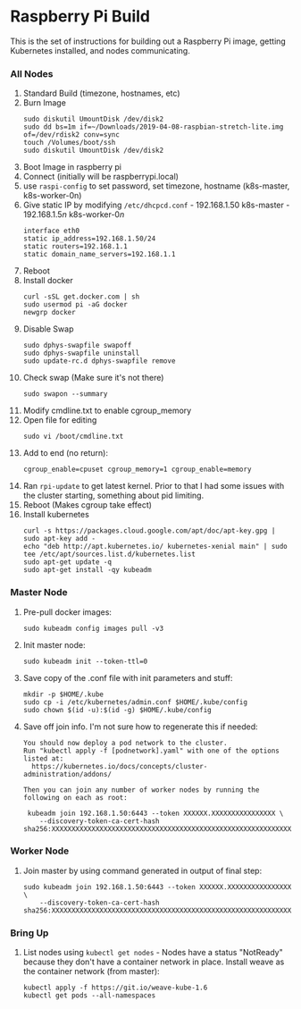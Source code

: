 # Raspberry Pi Build
This is the set of instructions for building out a Raspberry Pi image, getting Kubernetes installed, and nodes communicating.  

### All Nodes
1. Standard Build (timezone, hostnames, etc)
  1. Burn Image
      ```
      sudo diskutil UmountDisk /dev/disk2
      sudo dd bs=1m if=~/Downloads/2019-04-08-raspbian-stretch-lite.img of=/dev/rdisk2 conv=sync
      touch /Volumes/boot/ssh
      sudo diskutil UmountDisk /dev/disk2  
      ```
  1. Boot Image in raspberry pi
  1. Connect (initially will be raspberrypi.local)
  1. use `raspi-config` to set password, set timezone, hostname (k8s-master, k8s-worker-0n)
  1. Give static IP by modifying `/etc/dhcpcd.conf`
    - 192.168.1.50  k8s-master
    - 192.168.1.5*n*  k8s-worker-0*n*
        ```
        interface eth0
        static ip_address=192.168.1.50/24
        static routers=192.168.1.1
        static domain_name_servers=192.168.1.1
        ```
  1. Reboot
1. Install docker
    ```
    curl -sSL get.docker.com | sh
    sudo usermod pi -aG docker
    newgrp docker
    ```
1. Disable Swap
    ```
    sudo dphys-swapfile swapoff
    sudo dphys-swapfile uninstall
    sudo update-rc.d dphys-swapfile remove
    ```
1. Check swap (Make sure it's not there)
    ```
    sudo swapon --summary
    ```
1. Modify cmdline.txt to enable cgroup_memory
  1. Open file for editing
      ```
      sudo vi /boot/cmdline.txt
      ```
  1. Add to end (no return):
      ```
      cgroup_enable=cpuset cgroup_memory=1 cgroup_enable=memory
      ```
1. Ran `rpi-update` to get latest kernel.  Prior to that I had some issues with the cluster starting, something about pid limiting.
1. Reboot (Makes cgroup take effect)
1. Install kubernetes
    ```
    curl -s https://packages.cloud.google.com/apt/doc/apt-key.gpg | sudo apt-key add -
    echo "deb http://apt.kubernetes.io/ kubernetes-xenial main" | sudo tee /etc/apt/sources.list.d/kubernetes.list
    sudo apt-get update -q
    sudo apt-get install -qy kubeadm
    ```

### Master Node
1. Pre-pull docker images:
    ```
    sudo kubeadm config images pull -v3
    ```
1. Init master node:
    ```
    sudo kubeadm init --token-ttl=0
    ```
1. Save copy of the .conf file with init parameters and stuff:
    ```
    mkdir -p $HOME/.kube
    sudo cp -i /etc/kubernetes/admin.conf $HOME/.kube/config
    sudo chown $(id -u):$(id -g) $HOME/.kube/config
    ```
1. Save off join info.  I'm not sure how to regenerate this if needed:
    ```
    You should now deploy a pod network to the cluster.
    Run "kubectl apply -f [podnetwork].yaml" with one of the options listed at:
      https://kubernetes.io/docs/concepts/cluster-administration/addons/

    Then you can join any number of worker nodes by running the following on each as root:

     kubeadm join 192.168.1.50:6443 --token XXXXXX.XXXXXXXXXXXXXXXX \
        --discovery-token-ca-cert-hash sha256:XXXXXXXXXXXXXXXXXXXXXXXXXXXXXXXXXXXXXXXXXXXXXXXXXXXXXXXXXXXXXXXX
    ```

### Worker Node
1. Join master by using command generated in output of final step:
    ```
    sudo kubeadm join 192.168.1.50:6443 --token XXXXXX.XXXXXXXXXXXXXXXX \
        --discovery-token-ca-cert-hash sha256:XXXXXXXXXXXXXXXXXXXXXXXXXXXXXXXXXXXXXXXXXXXXXXXXXXXXXXXXXXXXXXXX
    ```

### Bring Up
1. List nodes using `kubectl get nodes` - Nodes have a status "NotReady" because they don't have a container network in place.  Install weave as the container network (from master):
    ```
    kubectl apply -f https://git.io/weave-kube-1.6
    kubectl get pods --all-namespaces
    ```
